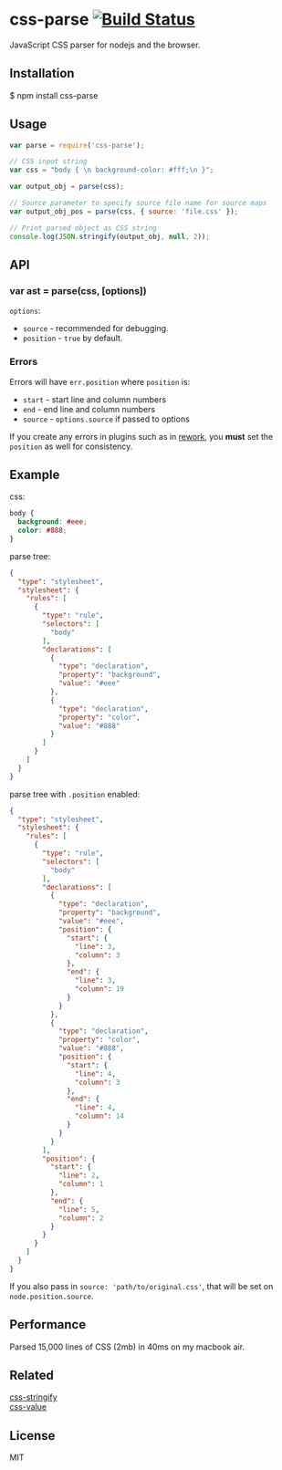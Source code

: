 # css-parse [![Build Status](https://travis-ci.org/reworkcss/css-parse.png)](https://travis-ci.org/reworkcss/css-parse)

  JavaScript CSS parser for nodejs and the browser.

## Installation

  $ npm install css-parse

## Usage

````javascript
var parse = require('css-parse');

// CSS input string
var css = "body { \n background-color: #fff;\n }";

var output_obj = parse(css);

// Source parameter to specify source file name for source maps
var output_obj_pos = parse(css, { source: 'file.css' });

// Print parsed object as CSS string
console.log(JSON.stringify(output_obj, null, 2));

````

## API

### var ast = parse(css, [options])

`options`:

- `source` - recommended for debugging.
- `position` - `true` by default.

### Errors

Errors will have `err.position` where `position` is:

- `start` - start line and column numbers
- `end` - end line and column numbers
- `source` - `options.source` if passed to options

If you create any errors in plugins such as in [rework](https://github.com/reworkcss/rework), you __must__ set the `position` as well for consistency.

## Example

css:

```css
body {
  background: #eee;
  color: #888;
}
```

parse tree:

```json
{
  "type": "stylesheet",
  "stylesheet": {
    "rules": [
      {
        "type": "rule",
        "selectors": [
          "body"
        ],
        "declarations": [
          {
            "type": "declaration",
            "property": "background",
            "value": "#eee"
          },
          {
            "type": "declaration",
            "property": "color",
            "value": "#888"
          }
        ]
      }
    ]
  }
}
```

parse tree with `.position` enabled:

```json
{
  "type": "stylesheet",
  "stylesheet": {
    "rules": [
      {
        "type": "rule",
        "selectors": [
          "body"
        ],
        "declarations": [
          {
            "type": "declaration",
            "property": "background",
            "value": "#eee",
            "position": {
              "start": {
                "line": 3,
                "column": 3
              },
              "end": {
                "line": 3,
                "column": 19
              }
            }
          },
          {
            "type": "declaration",
            "property": "color",
            "value": "#888",
            "position": {
              "start": {
                "line": 4,
                "column": 3
              },
              "end": {
                "line": 4,
                "column": 14
              }
            }
          }
        ],
        "position": {
          "start": {
            "line": 2,
            "column": 1
          },
          "end": {
            "line": 5,
            "column": 2
          }
        }
      }
    ]
  }
}
```

If you also pass in `source: 'path/to/original.css'`, that will be set
on `node.position.source`.

## Performance

  Parsed 15,000 lines of CSS (2mb) in 40ms on my macbook air.

## Related
 
  [css-stringify](https://github.com/visionmedia/css-stringify "CSS-Stringify")  
  [css-value](https://github.com/visionmedia/css-value "CSS-Value")  

## License

  MIT
